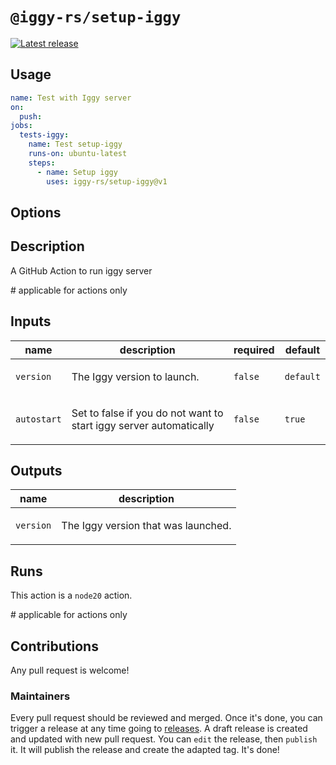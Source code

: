 # `@iggy-rs/setup-iggy`

<p>
  <a href="https://github.com/iggy-rs/setup-iggy/releases"><img alt="Latest release" src="https://img.shields.io/github/v/release/iggy-rs/setup-iggy"></a>
</p>

## Usage

```yaml
name: Test with Iggy server
on:
  push:
jobs:
  tests-iggy:
    name: Test setup-iggy
    runs-on: ubuntu-latest
    steps:
      - name: Setup iggy
        uses: iggy-rs/setup-iggy@v1
```

## Options

<!-- action-docs-header source="action.yml" -->

<!-- action-docs-header source="action.yml" -->

<!-- action-docs-description source="action.yml" -->
## Description

A GitHub Action to run iggy server
<!-- action-docs-description source="action.yml" --> # applicable for actions only

<!-- action-docs-inputs source="action.yml" -->
## Inputs

| name | description | required | default |
| --- | --- | --- | --- |
| `version` | <p>The Iggy version to launch.</p> | `false` | `default` |
| `autostart` | <p>Set to false if you do not want to start iggy server automatically</p> | `false` | `true` |
<!-- action-docs-inputs source="action.yml" -->

<!-- action-docs-outputs source="action.yml" -->
## Outputs

| name | description |
| --- | --- |
| `version` | <p>The Iggy version that was launched.</p> |
<!-- action-docs-outputs source="action.yml" -->

<!-- action-docs-runs source="action.yml" -->
## Runs

This action is a `node20` action.
<!-- action-docs-runs source="action.yml" --> # applicable for actions only

## Contributions

Any pull request is welcome!

### Maintainers

Every pull request should be reviewed and merged. Once it's done, you can trigger a release at any time going to [releases](https://github.com/iggy-rs/setup-iggy/releases). A draft release is created and updated with new pull request. You can `edit` the release, then `publish` it. It will publish the release and create the adapted tag. It's done!
